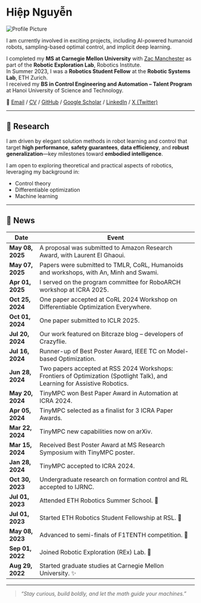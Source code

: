 # Hiệp Nguyễn

![Profile Picture](prof_pic.jpg)

I am currently involved in exciting projects, including AI-powered humanoid robots, sampling-based optimal control, and implicit deep learning.

I completed my **MS at Carnegie Mellon University** with [Zac Manchester](https://www.ri.cmu.edu/ri-faculty/zac-manchester/) as part of the **Robotic Exploration Lab**, Robotics Institute.  
In Summer 2023, I was a **Robotics Student Fellow** at the **Robotic Systems Lab**, ETH Zurich.  
I received my **BS in Control Engineering and Automation – Talent Program** at Hanoi University of Science and Technology.

📧 [Email](mailto:your_email@example.com) / [CV](./cv.pdf) / [GitHub](https://github.com/HiepDema) / [Google Scholar](#) / [LinkedIn](#) / [X (Twitter)](#)

---

## 🧠 Research

I am driven by elegant solution methods in robot learning and control that target **high performance**, **safety guarantees**, **data efficiency**, and **robust generalization**—key milestones toward **embodied intelligence**.

I am open to exploring theoretical and practical aspects of robotics, leveraging my background in:
- Control theory
- Differentiable optimization
- Machine learning

---

## 📰 News

| Date | Event |
|------|-------|
| **May 08, 2025** | A proposal was submitted to Amazon Research Award, with Laurent El Ghaoui. |
| **May 07, 2025** | Papers were submitted to TMLR, CoRL, Humanoids and workshops, with An, Minh and Swami. |
| **Apr 01, 2025** | I served on the program committee for RoboARCH workshop at ICRA 2025. |
| **Oct 25, 2024** | One paper accepted at CoRL 2024 Workshop on Differentiable Optimization Everywhere. |
| **Oct 01, 2024** | One paper submitted to ICLR 2025. |
| **Jul 20, 2024** | Our work featured on Bitcraze blog – developers of Crazyflie. |
| **Jul 16, 2024** | Runner-up of Best Poster Award, IEEE TC on Model-based Optimization. |
| **Jun 28, 2024** | Two papers accepted at RSS 2024 Workshops: Frontiers of Optimization (Spotlight Talk), and Learning for Assistive Robotics. |
| **May 20, 2024** | TinyMPC won Best Paper Award in Automation at ICRA 2024. |
| **Apr 05, 2024** | TinyMPC selected as a finalist for 3 ICRA Paper Awards. |
| **Mar 22, 2024** | TinyMPC new capabilities now on arXiv. |
| **Mar 15, 2024** | Received Best Poster Award at MS Research Symposium with TinyMPC poster. |
| **Jan 28, 2024** | TinyMPC accepted to ICRA 2024. |
| **Oct 30, 2023** | Undergraduate research on formation control and RL accepted to IJRNC. |
| **Jul 01, 2023** | Attended ETH Robotics Summer School. 🤖 |
| **Jul 01, 2023** | Started ETH Robotics Student Fellowship at RSL. 🦿 |
| **May 08, 2023** | Advanced to semi-finals of F1TENTH competition. 🏁 |
| **Sep 01, 2022** | Joined Robotic Exploration (REx) Lab. 🚀 |
| **Aug 29, 2022** | Started graduate studies at Carnegie Mellon University. ✨ |

---

> *“Stay curious, build boldly, and let the math guide your machines.”*

